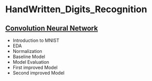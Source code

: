 # HandWritten_Digits_Recognition


## [Convolution Neural Network](step5_1_MNIST_handwritten_digit_classification_.ipynb)

- Introduction to MNIST 
- EDA
- Normalization 
- Baseline Model 
- Model Evaluation 
- First improved Model 
- Second improved Model 
